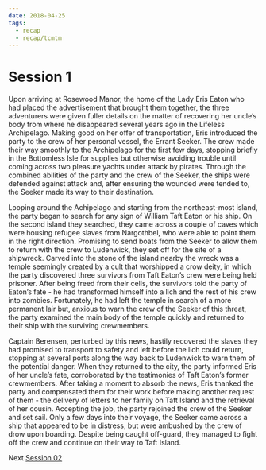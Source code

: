 ```yaml
---
date: 2018-04-25
tags:
  - recap
  - recap/tcmtm
---
```

# Session 1

Upon arriving at Rosewood Manor, the home of the Lady Eris Eaton who had placed the advertisement that brought them together, the three adventurers were given fuller details on the matter of recovering her uncle’s body from where he disappeared several years ago in the Lifeless Archipelago. Making good on her offer of transportation, Eris introduced the party to the crew of her personal vessel, the Errant Seeker. The crew made their way smoothly to the Archipelago for the first few days, stopping briefly in the Bottomless Isle for supplies but otherwise avoiding trouble until coming across two pleasure yachts under attack by pirates. Through the combined abilities of the party and the crew of the Seeker, the ships were defended against attack and, after ensuring the wounded were tended to, the Seeker made its way to their destination.

Looping around the Achipelago and starting from the northeast-most island, the party began to search for any sign of William Taft Eaton or his ship. On the second island they searched, they came across a couple of caves which were housing refugee slaves from Nargothbel, who were able to point them in the right direction. Promising to send boats from the Seeker to allow them to return with the crew to Ludenwick, they set off for the site of a shipwreck. Carved into the stone of the island nearby the wreck was a temple seemingly created by a cult that worshipped a crow deity, in which the party discovered three survivors from Taft Eaton’s crew were being held prisoner. After being freed from their cells, the survivors told the party of Eaton’s fate - he had transformed himself into a lich and the rest of his crew into zombies. Fortunately, he had left the temple in search of a more permanent lair but, anxious to warn the crew of the Seeker of this threat, the party examined the main body of the temple quickly and returned to their ship with the surviving crewmembers.

Captain Berensen, perturbed by this news, hastily recovered the slaves they had promised to transport to safety and left before the lich could return, stopping at several ports along the way back to Ludenwick to warn them of the potential danger. When they returned to the city, the party informed Eris of her uncle’s fate, corroborated by the testimonies of Taft Eaton’s former crewmembers. After taking a moment to absorb the news, Eris thanked the party and compensated them for their work before making another request of them - the delivery of letters to her family on Taft Island and the retrieval of her cousin. Accepting the job, the party rejoined the crew of the Seeker and set sail. Only a few days into their voyage, the Seeker came across a ship that appeared to be in distress, but were ambushed by the crew of drow upon boarding. Despite being caught off-guard, they managed to fight off the crew and continue on their way to Taft Island.

Next
[Session 02](Recaps/Through%20Caverns%20Measureless%20to%20Man/Session%2002.md)